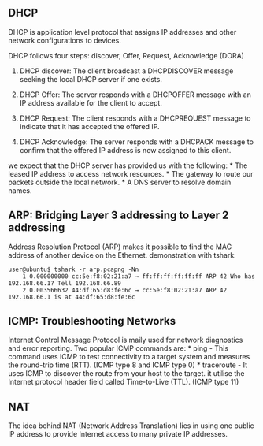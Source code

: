 ## DHCP
DHCP is application level protocol that assigns IP addresses and other network  configurations to devices.

DHCP follows four steps: discover, Offer, Request, Acknowledge (DORA)

1. DHCP discover: The client broadcast a DHCPDISCOVER message seeking the local DHCP server if one exists.

2. DHCP Offer: The server responds with a DHCPOFFER message with an IP address available for the client  to accept.

3. DHCP Request: The client responds with a DHCPREQUEST message to indicate that it has accepted the offered IP.

4. DHCP Acknowledge: The server responds with a DHCPACK message to confirm that the offered IP address is now assigned to this client.

we expect that the DHCP server has provided us with the following:
    * The leased IP address to access network resources.
    * The gateway to route our packets outside the local network.
    * A DNS server to resolve domain names.

## ARP: Bridging Layer 3 addressing to Layer 2 addressing
Address Resolution Protocol (ARP) makes it possible to find the MAC address of another device on the Ethernet. demonstration with tshark:
```
user@ubuntu$ tshark -r arp.pcapng -Nn
    1 0.000000000 cc:5e:f8:02:21:a7 → ff:ff:ff:ff:ff:ff ARP 42 Who has 192.168.66.1? Tell 192.168.66.89
    2 0.003566632 44:df:65:d8:fe:6c → cc:5e:f8:02:21:a7 ARP 42 192.168.66.1 is at 44:df:65:d8:fe:6c
```

## ICMP: Troubleshooting Networks
Internet Control Message Protocol is maily used for network diagnostics and error reporting. Two popular ICMP commands are:
    * ping - This command uses ICMP to test connectivity to a target system and measures  the round-trip time (RTT). (ICMP type 8 and ICMP type 0)
    * traceroute - It uses ICMP to discover the route from your host to the target. it utilise the Internet protocol header field called Time-to-Live (TTL). (ICMP type 11)

## NAT
The idea behind NAT (Network Address Translation) lies in using one public IP address to provide Internet access to many private IP addresses.
